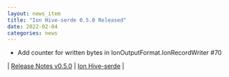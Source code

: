 ```yaml
---
layout: news_item
title: "Ion Hive-serde 0.5.0 Released"
date: 2022-02-04
categories: news 
---
```


* Add counter for written bytes in IonOutputFormat.IonRecordWriter #70

| [Release Notes v0.5.0](https://github.com/amzn//releases/tag/v0.5.0) | [Ion Hive-serde](https://github.com/amzn/ion-hive-serde) |


